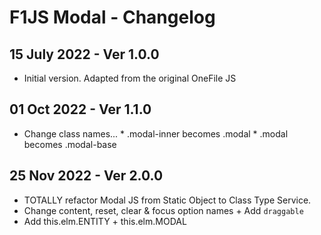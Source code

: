 # F1JS Modal - Changelog

## 15 July 2022 - Ver 1.0.0
  - Initial version. Adapted from the original OneFile JS

## 01 Oct 2022 - Ver 1.1.0
  - Change class names...
 		* .modal-inner becomes .modal
 		* .modal becomes .modal-base

## 25 Nov 2022 - Ver 2.0.0
  - TOTALLY refactor Modal JS from Static Object to Class Type Service.
  - Change content, reset, clear & focus option names + Add `draggable`
  - Add this.elm.ENTITY + this.elm.MODAL
